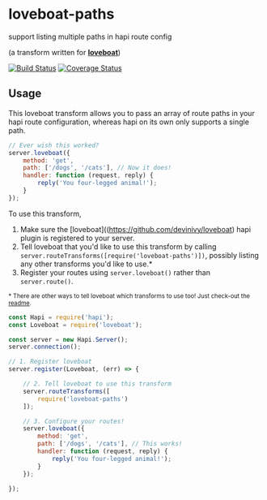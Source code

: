 # loveboat-paths
support listing multiple paths in hapi route config

(a transform written for [**loveboat**](https://github.com/devinivy/loveboat))

[![Build Status](https://travis-ci.org/devinivy/loveboat-paths.svg?branch=master)](https://travis-ci.org/devinivy/loveboat-paths) [![Coverage Status](https://coveralls.io/repos/devinivy/loveboat-paths/badge.svg?branch=master&service=github)](https://coveralls.io/github/devinivy/loveboat-paths?branch=master)

## Usage

This loveboat transform allows you to pass an array of route paths in your hapi route configuration, whereas hapi on its own only supports a single path.

```js
// Ever wish this worked?
server.loveboat({
    method: 'get',
    path: ['/dogs', '/cats'], // Now it does!
    handler: function (request, reply) {
        reply('You four-legged animal!');
    }
});
```

To use this transform,

1. Make sure the [loveboat]((https://github.com/devinivy/loveboat) hapi plugin is registered to your server.
2. Tell loveboat that you'd like to use this transform by calling `server.routeTransforms([require('loveboat-paths')])`, possibly listing any other transforms you'd like to use.*
3. Register your routes using `server.loveboat()` rather than `server.route()`.

<sup>* There are other ways to tell loveboat which transforms to use too!  Just check-out the [readme](https://github.com/devinivy/loveboat/blob/master/README.md).

```js
const Hapi = require('hapi');
const Loveboat = require('loveboat');

const server = new Hapi.Server();
server.connection();

// 1. Register loveboat
server.register(Loveboat, (err) => {

    // 2. Tell loveboat to use this transform
    server.routeTransforms([
        require('loveboat-paths')
    ]);

    // 3. Configure your routes!
    server.loveboat({
        method: 'get',
        path: ['/dogs', '/cats'], // This works!
        handler: function (request, reply) {
            reply('You four-legged animal!');
        }
    });

});
```
